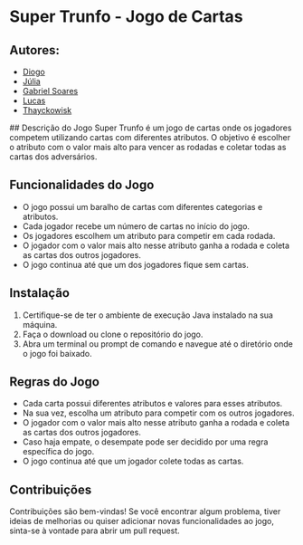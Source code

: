 # Super Trunfo - Jogo de Cartas

## Autores:
<ul>
  <li><a href="https://github.com/quintaodiogo">Diogo</a></li>
  <li><a href="https://github.com/CajuOliveira123">Júlia</a></li>
  <li><a href="https://github.com/gabrielsSoaresS">Gabriel Soares</a></li>
  <li><a href="https://github.com/">Lucas</a></li>
  <li><a href="https://github.com/thayckowisk">Thayckowisk</a></li>
</ul>
## Descrição do Jogo
Super Trunfo é um jogo de cartas onde os jogadores competem utilizando cartas com diferentes atributos. O objetivo é escolher o atributo com o valor mais alto para vencer as rodadas e coletar todas as cartas dos adversários.

## Funcionalidades do Jogo
- O jogo possui um baralho de cartas com diferentes categorias e atributos.
- Cada jogador recebe um número de cartas no início do jogo.
- Os jogadores escolhem um atributo para competir em cada rodada.
- O jogador com o valor mais alto nesse atributo ganha a rodada e coleta as cartas dos outros jogadores.
- O jogo continua até que um dos jogadores fique sem cartas.

## Instalação
1. Certifique-se de ter o ambiente de execução Java instalado na sua máquina.
2. Faça o download ou clone o repositório do jogo.
3. Abra um terminal ou prompt de comando e navegue até o diretório onde o jogo foi baixado.

## Regras do Jogo
- Cada carta possui diferentes atributos e valores para esses atributos.
- Na sua vez, escolha um atributo para competir com os outros jogadores.
- O jogador com o valor mais alto nesse atributo ganha a rodada e coleta as cartas dos outros jogadores.
- Caso haja empate, o desempate pode ser decidido por uma regra específica do jogo.
- O jogo continua até que um jogador colete todas as cartas.

## Contribuições
Contribuições são bem-vindas! Se você encontrar algum problema, tiver ideias de melhorias ou quiser adicionar novas funcionalidades ao jogo, sinta-se à vontade para abrir um pull request.
